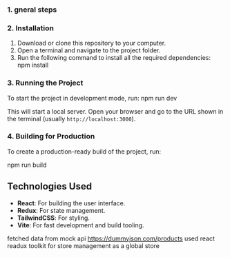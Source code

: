 ### 1. gneral steps

### 2. Installation

1. Download or clone this repository to your computer.
2. Open a terminal and navigate to the project folder.
3. Run the following command to install all the required dependencies:
   npm install

### 3. Running the Project

To start the project in development mode, run:
npm run dev

This will start a local server. Open your browser and go to the URL shown in the terminal (usually `http://localhost:3000`).

### 4. Building for Production

To create a production-ready build of the project, run:

npm run build

## Technologies Used

- **React**: For building the user interface.
- **Redux**: For state management.
- **TailwindCSS**: For styling.
- **Vite**: For fast development and build tooling.

fetched data from mock api https://dummyjson.com/products
used react readux toolkit for store management as a global store
